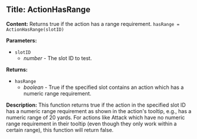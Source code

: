 ## Title: ActionHasRange

**Content:**
Returns true if the action has a range requirement.
`hasRange = ActionHasRange(slotID)`

**Parameters:**
- `slotID`
  - *number* - The slot ID to test.

**Returns:**
- `hasRange`
  - *boolean* - True if the specified slot contains an action which has a numeric range requirement.

**Description:**
This function returns true if the action in the specified slot ID has a numeric range requirement as shown in the action's tooltip, e.g., has a numeric range of 20 yards. For actions like Attack which have no numeric range requirement in their tooltip (even though they only work within a certain range), this function will return false.